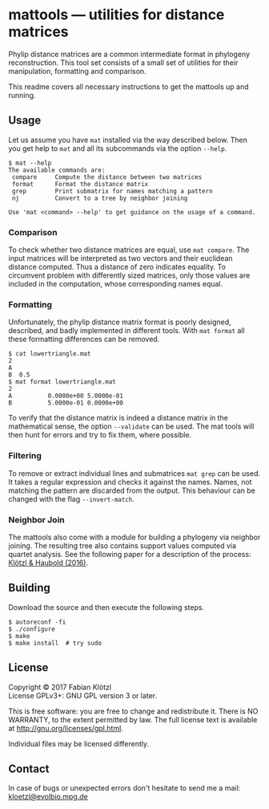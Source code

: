 # mattools — utilities for distance matrices

Phylip distance matrices are a common intermediate format in phylogeny reconstruction. This tool set consists of a small set of utilities for their manipulation, formatting and comparison.

This readme covers all necessary instructions to get the mattools up and running.

## Usage

Let us assume you have `mat` installed via the way described below. Then you get help to `mat` and all its subcommands via the option `--help`.

    $ mat --help
    The available commands are:
     compare     Compute the distance between two matrices
     format      Format the distance matrix
     grep        Print submatrix for names matching a pattern
     nj          Convert to a tree by neighbor joining

    Use 'mat <command> --help' to get guidance on the usage of a command.

### Comparison

To check whether two distance matrices are equal, use `mat compare`. The input matrices will be interpreted as two vectors and their euclidean distance computed. Thus a distance of zero indicates equality. To circumvent problem with differently sized matrices, only those values are included in the computation, whose corresponding names equal.

### Formatting

Unfortunately, the phylip distance matrix format is poorly designed, described, and badly implemented in different tools. With `mat format` all these formatting differences can be removed.

    $ cat lowertriangle.mat
    2
    A  
    B  0.5
    $ mat format lowertriangle.mat
    2
    A          0.0000e+00 5.0000e-01
    B          5.0000e-01 0.0000e+00

To verify that the distance matrix is indeed a distance matrix in the mathematical sense, the option `--validate` can be used. The mat tools will then hunt for errors and try to fix them, where possible.

### Filtering

To remove or extract individual lines and submatrices `mat grep` can be used. It takes a regular expression and checks it against the names. Names, not matching the pattern are discarded from the output. This behaviour can be changed with the flag `--invert-match`.

### Neighbor Join

The mattools also come with a module for building a phylogeny via neighbor joining. The resulting tree also contains support values computed via quartet analysis. See the following paper for a description of the process: [Klötzl & Haubold (2016)](http://www.mdpi.com/2075-1729/6/1/11/htm).


## Building

Download the source and then execute the following steps.

    $ autoreconf -fi
    $ ./configure
    $ make
    $ make install  # try sudo

## License

Copyright © 2017 Fabian Klötzl  
License GPLv3+: GNU GPL version 3 or later.

This is free software: you are free to change and redistribute it. There is NO WARRANTY, to the extent permitted by law. The full license text is available at <http://gnu.org/licenses/gpl.html>.

Individual files may be licensed differently.

## Contact

In case of bugs or unexpected errors don't hesitate to send me a mail: kloetzl@evolbio.mpg.de
